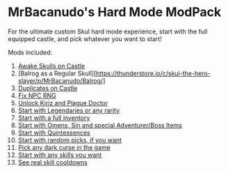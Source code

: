 # MrBacanudo's Hard Mode ModPack

For the ultimate custom Skul hard mode experience, start with the full equipped castle, and pick whatever you want to start!

Mods included:

1. [Awake Skulls on Castle](https://thunderstore.io/c/skul-the-hero-slayer/p/MrBacanudo/AwakeOnCastle/)
2. [Balrog as a Regular Skull][https://thunderstore.io/c/skul-the-hero-slayer/p/MrBacanudo/Balrog/]
3. [Duplicates on Castle](https://thunderstore.io/c/skul-the-hero-slayer/p/MrBacanudo/DuplicatesOnCastle/)
4. [Fix NPC RNG](https://thunderstore.io/c/skul-the-hero-slayer/p/MrBacanudo/FixNPCs/)
5. [Unlock Kiriz and Plague Doctor](https://thunderstore.io/c/skul-the-hero-slayer/p/MrBacanudo/PlagueDoctorAndKiriz/)
6. [Start with Legendaries or any rarity](https://thunderstore.io/c/skul-the-hero-slayer/p/MrBacanudo/LegendaryStart/)
7. [Start with a full inventory](https://thunderstore.io/c/skul-the-hero-slayer/p/MrBacanudo/NineItems/)
8. [Start with Omens, Sin and special Adventurer/Boss Items](https://thunderstore.io/c/skul-the-hero-slayer/p/MrBacanudo/SpecialItemStart/)
9. [Start with Quintessences](https://thunderstore.io/c/skul-the-hero-slayer/p/MrBacanudo/StartingQuintessence/)
10. [Start with random picks, if you want](https://thunderstore.io/c/skul-the-hero-slayer/p/MrBacanudo/RandomStart/)
11. [Pick any dark curse in the game](https://thunderstore.io/c/skul-the-hero-slayer/p/MrBacanudo/RerollCurses/)
12. [Start with any skills you want](https://thunderstore.io/c/skul-the-hero-slayer/p/MrBacanudo/RerollsOnCastle/)
13. [See real skill cooldowns](https://thunderstore.io/c/skul-the-hero-slayer/p/MrBacanudo/DisplayRealCooldowns/)
